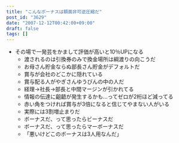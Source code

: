 ```yaml
---
title: "こんなボーナスは額面非可逆圧縮だ"
post_id: "3629"
date: "2007-12-12T00:42:00+09:00"
draft: false
tags: []
---
```



* その場で一発芸をかまして評価が高いと10％UPになる
  * 渡されるのは引換券のみで換金場所は綱渡りの向こうだ
  * お母さん貯金ならぬ部長さん貯金がデフォルトだ
  * 賞与が会社のどこかに隠れている
  * 賞与配る人がやぎさんゆうびんの中の人だ
  * 経理→社長→部長と中間マージンが引かれてる
  * 情報の伝達に齟齬が発生するかも…ってゼロが2桁ほど減ってる
  * 赤い角をつければ賞与が3倍になると信じてやまない人がいる
  * 実際には3割増止まりだ
  * ボーナスだ、って思ったらビーナスだ
  * ボーナスだ、って思ったらマーボーナスだ
  * 「悪いけどこのボーナスは3人用なんだ」
